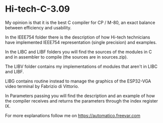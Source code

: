 # Hi-tech-C-3.09
My opinion is that it is the best C compiler for CP / M-80,
an exact balance between efficiency and usability.

In the IEEE754 folder there is the description of how Hi-tech technicians
have implemented IEEE754 representation (single precision) and examples.

In the LIBC and LIBF folders you will find the sources of the modules in C and
in assembler to compile (the sources are in sources.zip).

The LIBV folder contains my implementations of modules that aren't in LIBC and LIBF.

LIBG contains routine instead to manage the graphics of the ESP32-VGA video terminal by Fabrizio di Vittorio. 

In Parameters passing you will find the description and an example of how the compiler 
receives and returns the parameters through the index register IX. 

For more explanations follow me on https://automatico.freevar.com 
